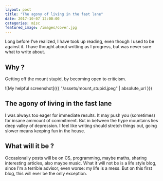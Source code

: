 ```yaml
---
layout: post
title: "The agony of living in the fast lane"
date: 2017-10-07 12:00:00
categories: misc
featured_image: /images/cover.jpg
---
```


Long before I’ve realized, I have took up reading, even though I used to be against it. I have thought about writting as I progress, but was never sure what to write about.

## Why ?

Getting off the mount stupid, by becoming open to criticism.

![My helpful screenshot]({{ "/assets/mount_stupid.jpeg" | absolute_url }})

## The agony of living in the fast lane

I was always too eager for immediate results. It may push you (sometimes) for insane ammount of commitment. But in between the hype mountains lies deep valley of depression. I feel like writing should stretch things out, going slower means keeping fun in the house.

## What will it be ?

Occasionally posts will be on CS, programming, maybe maths, sharing interesting articles, also maybe music. What it will not be is a life style blog, since I'm a terrible advisor, even worse: my life is a mess. But on this first blog, this will ever be the only exception.
